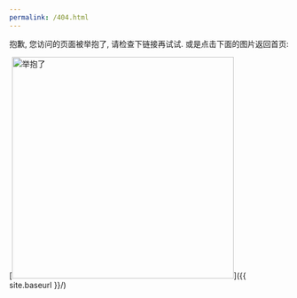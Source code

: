 ```yaml
---
permalink: /404.html
---
```


抱歉, 您访问的页面被举抱了, 请检查下链接再试试. 或是点击下面的图片返回首页:

[<img src="https://i.ibb.co/mFrxYpH/2019-10-02-Fa-mom-02.jpg" alt="举抱了" border="0" style="width:400px;margin-left:auto;margin-right:auto;display:inline-block;">]({{ site.baseurl }}/)

